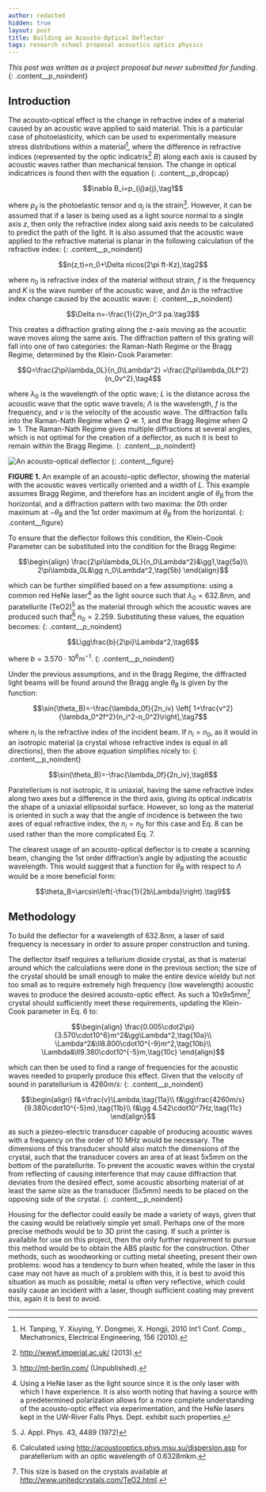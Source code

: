 ```yaml
---
author: redacted
hidden: true
layout: post
title: Building an Acousto-Optical Deflector
tags: research school proposal acoustics optics physics
---
```


*This post was written as a project proposal but never submitted for funding.*
{: .content__p_noindent}

## Introduction

The acousto-optical effect is the change in refractive index of a material
caused by an acoustic wave applied to said material. This is a particular case
of photoelasticity, which can be used to experimentally measure stress
distributions within a material[^1], where the difference in refractive indices
(represented by the optic indicatrix[^2] $B$) along each axis is caused by
acoustic waves rather than mechanical tension. The change in optical
indicatrices is found then with the equation
{: .content__p_dropcap}

[^1]:   H. Tanping, Y. Xiuying, Y. Dongmei, X. Hongji, 2010 Int’l Conf. Comp.,
        Mechatronics, Electrical Engineering, 156 (2010).

[^2]:   <http://wwwf.imperial.ac.uk/> (2013).

$$\nabla B_i=p_{ij}a{j},\tag1$$

where $p_{ij}$ is the photoelastic tensor and $a_j$ is the
strain[^3]. However, it can be assumed that if a laser is being used as a light
source normal to a single axis $z$, then only the refractive index along said
axis needs to be calculated to predict the path of the light. It is also
assumed that the acoustic wave applied to the refractive material is planar in
the following calculation of the refractive index:
{: .content__p_noindent}

[^3]:   <http://mt-berlin.com/> (Unpublished).

$$n(z,t)=n_0+\Delta n\cos(2\pi ft-Kz),\tag2$$

where $n_0$ is refractive index of the material without strain, $f$ is the
frequency and $K$ is the wave number of the acoustic wave, and $\Delta n$ is the
refractive index change caused by the acoustic wave:
{: .content__p_noindent}

$$\Delta n=-\frac{1}{2}n_0^3 pa.\tag3$$

This creates a diffraction grating along the z-axis moving as the acoustic wave
moves along the same axis. The diffraction pattern of this grating will fall
into one of two categories: the Raman-Nath Regime or the Bragg Regime,
determined by the Klein-Cook Parameter:

$$Q=\frac{2\pi\lambda_0L}{n_0\Lambda^2}
    =\frac{2\pi\lambda_0Lf^2}{n_0v^2},\tag4$$

where $\lambda_0$ is the wavelength of the optic wave; $L$ is the distance
across the acoustic wave that the optic wave travels; $\Lambda$ is the
wavelength, $f$ is the frequency, and $v$ is the velocity of the acoustic wave.
The diffraction falls into the Raman-Nath Regime when $Q\ll 1$, and the Bragg
Regime when $Q\gg 1$. The Raman-Nath Regime gives multiple diffractions at
several angles, which is not optimal for the creation of a deflector, as such it
is best to remain within the Bragg Regime.
{: .content__p_noindent}

![An acousto-optical deflector](/assets/img/ao.png)
{: .content__figure}

**FIGURE 1.** An example of an acousto-optic deflector, showing the material
with the acoustic waves vertically oriented and a width of $L$. This example
assumes Bragg Regime, and therefore has an incident angle of $\theta_B$ from the
horizontal, and a diffraction pattern with two maxima: the 0th order maximum at
$-\theta_B$ and the 1st order maximum at $\theta_B$ from the horizontal.
{: .content__figure}

To ensure that the deflector follows this condition, the Klein-Cook Parameter
can be substituted into the condition for the Bragg Regime:

$$\begin{align}
\frac{2\pi\lambda_0L}{n_0\Lambda^2}&\gg1,\tag{5a}\\
2\pi\lambda_0L&\gg n_0\Lambda^2,\tag{5b}
\end{align}$$

which can be further simplified based on a few assumptions: using a common red
HeNe laser[^4] as the light source such that $\lambda_0 = 632.8nm$, and
paratellurite (TeO2)[^5] as the material through which the acoustic waves are
produced such that[^6] $n_0 = 2.259$. Substituting these values, the equation
becomes:
{: .content__p_noindent}

[^4]:   Using a HeNe laser as the light source since it is the only laser with
        which I have experience. It is also worth noting that having a source
        with a predetermined polarization allows for a more complete
        understanding of the acousto-optic effect via experimentation, and the
        HeNe lasers kept in the UW-River Falls Phys. Dept. exhibit such
        properties.

[^5]:   J. Appl. Phys. 43, 4489 (1972)

[^6]:   Calculated using <http://acoustooptics.phys.msu.su/dispersion.asp> for
        paratellerium with an optic wavelength of 0.6328mkm.

$$L\gg\frac{b}{2\pi}\Lambda^2,\tag6$$

where $b = 3.570\cdot10^6 m^{-1}$.
{: .content__p_noindent}

Under the previous assumptions, and in the Bragg Regime, the diffracted light
beams will be found around the Bragg angle $\theta_B$ is given by the function:

$$\sin(\theta_B)=-\frac{\lambda_0f}{2n_iv}
\left[ 1+\frac{v^2}{\lambda_0^2f^2}(n_i^2-n_0^2)\right],\tag7$$

where $n_i$ is the refractive index of the incident beam. If $n_i=n_0$, as it
would in an isotropic material (a crystal whose refractive index is equal in all
directions), then the above equation simplifies nicely to:
{: .content__p_noindent}

$$\sin(\theta_B)=-\frac{\lambda_0f}{2n_iv},\tag8$$

Paratellerium is not isotropic, it is uniaxial, having the same refractive index
along two axes but a difference in the third axis, giving its optical indicatrix
the shape of a uniaxial ellipsoidal surface. However, so long as the material is
oriented in such a way that the angle of incidence is between the two axes of
equal refractive index, the $n_i=n_0$ for this case and Eq. 8 can be used rather
than the more complicated Eq. 7.

The clearest usage of an acousto-optical deflector is to create a scanning beam,
changing the 1st order diffraction’s angle by adjusting the acoustic wavelength.
This would suggest that a function for $\theta_B$ with respect to $\Lambda$
would be a more beneficial form:

$$\theta_B=\arcsin\left(-\frac{1}{2b\Lambda}\right).\tag9$$

## Methodology

To build the deflector for a wavelength of $632.8nm$, a laser of said frequency
is necessary in order to assure proper construction and tuning.

The deflector itself requires a tellurium dioxide crystal, as that is material
around which the calculations were done in the previous section; the size of the
crystal should be small enough to make the entire device wieldy but not too
small as to require extremely high frequency (low wavelength) acoustic waves to
produce the desired acousto-optic effect. As such a 10x9x5mm[^7] crystal should
sufficiently meet these requirements, updating the Klein-Cook parameter in Eq.
6 to:

[^7]:   This size is based on the crystals available at
        <http://www.unitedcrystals.com/TeO2.html>.

$$\begin{align}
\frac{0.005\cdot2\pi}{3.570\cdot10^6}m^2&\gg\Lambda^2,\tag{10a}\\
\Lambda^2&\ll8.800\cdot10^{-9}m^2,\tag{10b}\\
\Lambda&\ll9.380\cdot10^{-5}m,\tag{10c}
\end{align}$$

which can then be used to find a range of frequencies for the acoustic waves
needed to properly produce this effect. Given that the velocity of sound in
paratellurium is $4260m/s$:
{: .content__p_noindent}

$$\begin{align}
f&=\frac{v}\Lambda,\tag{11a}\\
f&\gg\frac{4260m/s}{9.380\cdot10^{-5}m},\tag{11b}\\
f&\gg 4.542\cdot10^7Hz,\tag{11c}
\end{align}$$

as such a piezeo-electric transducer capable of producing acoustic waves with a
frequency on the order of 10 MHz would be necessary. The dimensions of this
transducer should also match the dimensions of the crystal, such that the
transducer covers an area of at least 5x5mm on the bottom of the paratellurite.
To prevent the acoustic waves within the crystal from reflecting of causing
interference that may cause diffraction that deviates from the desired effect,
some acoustic absorbing material of at least the same size as the transducer
(5x5mm) needs to be placed on the opposing side of the crystal.
{: .content__p_noindent}

Housing for the deflector could easily be made a variety of ways, given that the
casing would be relatively simple yet small. Perhaps one of the more precise
methods would be to 3D print the casing. If such a printer is available for use
on this project, then the only further requirement to pursue this method would
be to obtain the ABS plastic for the construction. Other methods, such as
woodworking or cutting metal sheeting, present their own problems: wood has a
tendency to burn when heated, while the laser in this case may not have as much
of a problem with this, it is best to avoid this situation as much as possible;
metal is often very reflective, which could easily cause an incident with a
laser, though sufficient coating may prevent this, again it is best to avoid.

---
